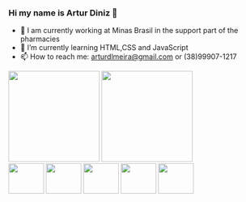 ### Hi my name is Artur Diniz 👋



- 🔭 I am currently working at Minas Brasil in the support part of the pharmacies
- 🌱 I’m currently learning HTML,CSS and JavaScript
- 📫 How to reach me: arturdlmeira@gmail.com or (38)99907-1217

<div>
  <img src="https://github-readme-stats.vercel.app/api?username=Adiniz21&show_icons=true&theme=dracula" height="180px">
  <img src="https://github-readme-stats.vercel.app/api/top-langs/?username=Adiniz21&langs_count=6&theme=dracula&layout=compact" height="180px">
 </div> 
 
 <div>
   <img align="center" height="60" width="70" src="https://cdn.jsdelivr.net/gh/devicons/devicon/icons/laravel/laravel-plain-wordmark.svg" />
   <img align="center" height="60" width="70" src="https://cdn.jsdelivr.net/gh/devicons/devicon/icons/php/php-plain.svg" />
   <img align="center" height="60" width="70" src="https://cdn.jsdelivr.net/gh/devicons/devicon/icons/mysql/mysql-plain-wordmark.svg" />
   <img align="center" height="60" width="70" src="https://cdn.jsdelivr.net/gh/devicons/devicon/icons/html5/html5-original.svg" />
   <img align="center" height="60" width="70" src="https://cdn.jsdelivr.net/gh/devicons/devicon/icons/css3/css3-original.svg" />
 </div>
 
 ##
 
 <div>
 </div>

